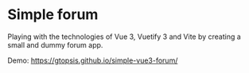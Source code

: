 # Simple forum

Playing with the technologies of Vue 3, Vuetify 3 and Vite by creating a small and dummy forum app.

Demo: https://gtopsis.github.io/simple-vue3-forum/

